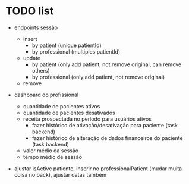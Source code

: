 # TODO list

- endpoints sessão
  - insert
    - by patient (unique patientId)
    - by professional (multiples patientId)
  - update
    - by patient (only add patient, not remove original, can remove others)
    - by professional (only add patient, not remove original)
  - remove

- dashboard do profissional
  - quantidade de pacientes ativos
  - quantidade de pacientes desativados
  - receita prospectada no período para usuários ativos
    - fazer histórico de ativação/desativação para paciente (task backend)
    - fazer histórico de alteração de dados financeiros do paciente (task backend)
  - valor médio da sessão
  - tempo médio de sessão

- ajustar isActive patiente, inserir no professionalPatient (mudar muita coisa no back), ajustar datas também
